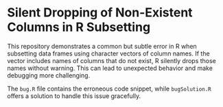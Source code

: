# Silent Dropping of Non-Existent Columns in R Subsetting

This repository demonstrates a common but subtle error in R when subsetting data frames using character vectors of column names. If the vector includes names of columns that do not exist, R silently drops those names without warning. This can lead to unexpected behavior and make debugging more challenging.

The `bug.R` file contains the erroneous code snippet, while `bugSolution.R` offers a solution to handle this issue gracefully.